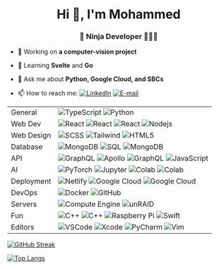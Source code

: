<h1 align="center">Hi 👋, I'm Mohammed</h1>
<h3 align="center">🥷 Ninja Developer 👨🏻‍💻</h3>

<p> <img style="display:none;" src="https://komarev.com/ghpvc/?username=aljaroudi&label=Profile%20views&color=0e75b6&style=flat" alt="aljaroudi" /> </p>

- 🔭 Working on **a computer-vision project**

- 🌱 Learning **Svelte** and **Go**

- 💬 Ask me about **Python, Google Cloud, and SBCs**

- 📫 How to reach me: [<img alt="LinkedIn" src="https://img.shields.io/badge/LinkedIn-%230077B5.svg?&logo=linkedin&logoColor=white">](https://www.linkedin.com/in/aljaroudi/) [<img alt="E-mail" src="https://img.shields.io/badge/email-D14836?logo=gmail&logoColor=white">](mailto:73927882+aljaroudi@users.noreply.github.com)

|            |                                                                                                                                                                                                                                                                                                                                                            |
| ---------- | ---------------------------------------------------------------------------------------------------------------------------------------------------------------------------------------------------------------------------------------------------------------------------------------------------------------------------------------------------------- |
| General    | ![TypeScript](https://img.shields.io/badge/-TypeScript-white?logo=typescript) ![Python](https://img.shields.io/badge/-Python-black?logo=Python)                                                                                                                                                                                                            |
| Web Dev    | ![React](https://img.shields.io/badge/-React-black?logo=react) ![React](https://img.shields.io/badge/-Svelte-white?logo=svelte) ![React](https://img.shields.io/badge/-Auth0-black?logo=auth0) ![Nodejs](https://img.shields.io/badge/-Nodejs-black?logo=Node.js)                                                                                          |
| Web Design | ![SCSS](https://img.shields.io/badge/-SCSS-white?logo=sass) ![Tailwind](https://img.shields.io/badge/-Tailwind-1572B6?logo=tailwind-css) ![HTML5](https://img.shields.io/badge/-HTML5-E34F26?logo=html5&logoColor=white)                                                                                                                                   |
| Database   | ![MongoDB](https://img.shields.io/badge/-MongoDB-black?logo=mongodb) ![SQL](https://img.shields.io/badge/-SQL-336791?logo=postgresql&logoColor=white) ![MongoDB](https://img.shields.io/badge/-Firestore-black?logo=firebase)                                                                                                                              |
| API        | ![GraphQL](https://img.shields.io/badge/-GraphQL-E10098?logo=graphql) ![Apollo](https://img.shields.io/badge/-Apollo-311C87?logo=apollo-graphql) ![GraphQL](https://img.shields.io/badge/-FastAPI-white?logo=fastapi) ![JavaScript](https://img.shields.io/badge/-Express-black?logo=javascript)                                                           |
| AI         | ![PyTorch](https://img.shields.io/badge/-PyTorch-white?logo=pytorch) ![Jupyter](https://img.shields.io/badge/-Jupyter-white?logo=jupyter) ![Colab](https://img.shields.io/badge/Colab-%23F9AB00.svg?logoColor=white&logo=Google-Colab) ![Colab](https://img.shields.io/badge/CUDA-white.svg?logo=nvidia)                                                   |
| Deployment | ![Netlify](https://img.shields.io/badge/-Netlify-white?logo=netlify) ![Google Cloud](https://img.shields.io/badge/App%20Engine-4285F4?logo=google-cloud&logoColor=white) ![Google Cloud](https://img.shields.io/badge/Cloud%20Run-4285F4?logo=google-cloud&logoColor=white)                                                                                |
| DevOps     | ![Docker](https://img.shields.io/badge/Docker-white.svg?&logo=docker) ![GitHub](https://img.shields.io/badge/-Actions-181717?logo=github)                                                                                                                                                                                                                  |
| Servers    | ![Compute Engine](https://img.shields.io/badge/Compute%20Engine-4285F4?logo=google-cloud&logoColor=white) ![unRAID](https://img.shields.io/badge/UnRAID-%23F15A2C.svg?&logo=Unraid&logoColor=white)                                                                                                                                                        |
| Fun        | ![C++](https://img.shields.io/badge/-C++-00599C?logo=c) ![C++](https://img.shields.io/badge/-Go-white?logo=go) ![Raspberry Pi](https://img.shields.io/badge/-Raspberry%20Pi-C51A4A?logo=Raspberry-Pi) ![Swift](https://img.shields.io/badge/Swift-%23FA7343.svg?&logo=swift&logoColor=white)                                                               |
| Editors    | ![VSCode](https://img.shields.io/badge/VSCode-0078d7.svg?&logo=visual-studio-code&logoColor=white) ![Xcode](https://img.shields.io/badge/Xcode-007ACC?logo=Xcode&logoColor=white) ![PyCharm](https://img.shields.io/badge/PyCharm-000000.svg?logo=PyCharm&logoColor=white) ![Vim](https://img.shields.io/badge/VIM-%2311AB00.svg?logo=vim&logoColor=white) |

<!-- [![GitHub Stats](https://github-readme-stats.vercel.app/api?username=aljaroudi&show_icons=true&locale=en)](#) -->

[![GitHub Streak](http://github-readme-streak-stats.herokuapp.com?user=aljaroudi)](#)

[![Top Langs](https://github-readme-stats.vercel.app/api/top-langs/?username=aljaroudi&layout=compact&hide=html,ruby,jupyter%20notebook)](#)
